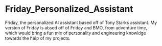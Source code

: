 # Friday_Personalized_Assistant

Friday, the personalized AI assistant based off of Tony Starks assistant.
My version of Friday is absed off of Friday and BMO, from adventure time, which would bring a fun mix of personality and engineering knowldge towards the help of my projects.
